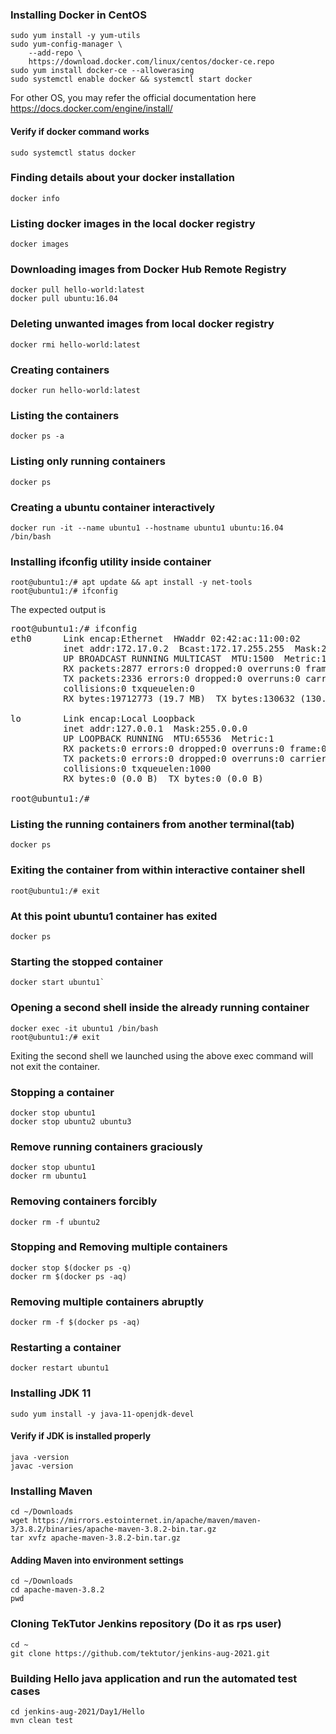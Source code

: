 ### Installing Docker in CentOS
```
sudo yum install -y yum-utils
sudo yum-config-manager \
    --add-repo \
    https://download.docker.com/linux/centos/docker-ce.repo
sudo yum install docker-ce --allowerasing
sudo systemctl enable docker && systemctl start docker
```
For other OS, you may refer the official documentation here https://docs.docker.com/engine/install/

#### Verify if docker command works
```
sudo systemctl status docker 
```

### Finding details about your docker installation
```
docker info
```

### Listing docker images in the local docker registry
```
docker images
```

### Downloading images from Docker Hub Remote Registry
```
docker pull hello-world:latest
docker pull ubuntu:16.04
```

### Deleting unwanted images from local docker registry
```
docker rmi hello-world:latest
```

### Creating containers
```
docker run hello-world:latest
```

### Listing the containers
```
docker ps -a
```

### Listing only running containers
```
docker ps
```

### Creating a ubuntu container interactively
```
docker run -it --name ubuntu1 --hostname ubuntu1 ubuntu:16.04 /bin/bash
```

### Installing ifconfig utility inside container
```
root@ubuntu1:/# apt update && apt install -y net-tools
root@ubuntu1:/# ifconfig
```
The expected output is
<pre>
root@ubuntu1:/# ifconfig
eth0      Link encap:Ethernet  HWaddr 02:42:ac:11:00:02  
          inet addr:172.17.0.2  Bcast:172.17.255.255  Mask:255.255.0.0
          UP BROADCAST RUNNING MULTICAST  MTU:1500  Metric:1
          RX packets:2877 errors:0 dropped:0 overruns:0 frame:0
          TX packets:2336 errors:0 dropped:0 overruns:0 carrier:0
          collisions:0 txqueuelen:0 
          RX bytes:19712773 (19.7 MB)  TX bytes:130632 (130.6 KB)

lo        Link encap:Local Loopback  
          inet addr:127.0.0.1  Mask:255.0.0.0
          UP LOOPBACK RUNNING  MTU:65536  Metric:1
          RX packets:0 errors:0 dropped:0 overruns:0 frame:0
          TX packets:0 errors:0 dropped:0 overruns:0 carrier:0
          collisions:0 txqueuelen:1000 
          RX bytes:0 (0.0 B)  TX bytes:0 (0.0 B)

root@ubuntu1:/# 
</pre>

### Listing the running containers from another terminal(tab)
```
docker ps
```

### Exiting the container from within interactive container shell
```
root@ubuntu1:/# exit
```

### At this point ubuntu1 container has exited
```
docker ps
```

### Starting the stopped container
```
docker start ubuntu1`
```

### Opening a second shell inside the already running container 
```
docker exec -it ubuntu1 /bin/bash
root@ubuntu1:/# exit
```
Exiting the second shell we launched using the above exec command will not exit the container.

### Stopping a container
```
docker stop ubuntu1
docker stop ubuntu2 ubuntu3
```

### Remove running containers graciously
```
docker stop ubuntu1 
docker rm ubuntu1
```

### Removing containers forcibly
```
docker rm -f ubuntu2
```

### Stopping and Removing multiple containers
```
docker stop $(docker ps -q)
docker rm $(docker ps -aq)
```

### Removing multiple containers abruptly
```
docker rm -f $(docker ps -aq)
```

### Restarting a container
```
docker restart ubuntu1
```
### Installing JDK 11
```
sudo yum install -y java-11-openjdk-devel
```

#### Verify if JDK is installed properly
```
java -version
javac -version
```

### Installing Maven
```
cd ~/Downloads
wget https://mirrors.estointernet.in/apache/maven/maven-3/3.8.2/binaries/apache-maven-3.8.2-bin.tar.gz
tar xvfz apache-maven-3.8.2-bin.tar.gz
```

#### Adding Maven into environment settings
```
cd ~/Downloads
cd apache-maven-3.8.2
pwd
```

### Cloning TekTutor Jenkins repository (Do it as rps user)
```
cd ~
git clone https://github.com/tektutor/jenkins-aug-2021.git
```

### Building Hello java application and run the automated test cases
```
cd jenkins-aug-2021/Day1/Hello
mvn clean test
```
